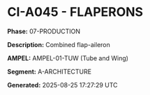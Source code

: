 # CI-A045 - FLAPERONS

**Phase:** 07-PRODUCTION

**Description:** Combined flap-aileron

**AMPEL:** AMPEL-01-TUW (Tube and Wing)

**Segment:** A-ARCHITECTURE

**Generated:** 2025-08-25 17:27:29 UTC
